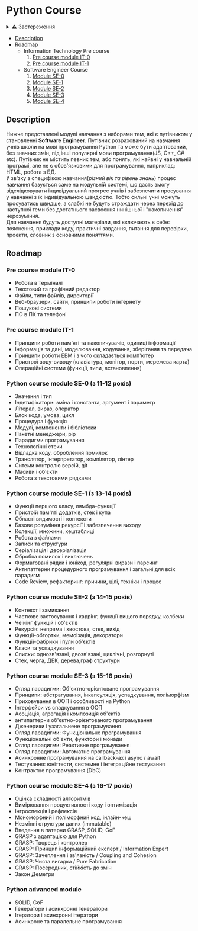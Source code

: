 # Python Course

<details> 
  <summary>⚠️ Застереження </summary>
   &ensp;Документ буде допрацьований та доповнений
</details>

<!-- TABLE OF CONTENTS -->
* [Description](#description)
* [Roadmap](#roadmap)
   * Information Technology Pre course
     1. [Pre course module IT-0](#pre-course-module-it-0)
     2. [Pre course module IT-1](#pre-course-module-it-1)
   * Software Engineer Course
     1. [Module SE-0](#python-course-module-se-0-(з-11-12-років))
     2. [Module SE-1](#python-course-module-se-1-(з-13-14-років))
     3. [Module SE-2](#python-course-module-se-2-(з-14-15-років))
     4. [Module SE-3](#python-course-module-se-3-(з-15-16-років))
     5. [Module SE-4](#python-course-module-se-4-(з-16-17-років))


## Description
Нижче представлені модулі навчання з наборами тем, які є путівником у становленні **Software Engineer**. Путівник розрахований 
на навчання учнів школи на мові програмування Python та може бути адаптований, без значних змін, під інші популярні мови програмування(JS, C++, C# etc). Путівник не містить певних тем, або понять, які найвні у навчальній програмі, але не є обов'язковими для програмування, наприклад: HTML, робота з БД.<br>
У зв'зку з специфікою навчання(*різний вік та рівень знань*) процес навчання базується саме на модульній системі, що дасть змогу відслідковувати 
індивідуальний прогрес учнів і забезпечити просування у навчанні з їх індивідуальною швидкістю. Тобто сильні учні можуть 
просуватись швидше, а слабкі не будуть страждати через перехід до наступної теми без достатнього засвоєння 
нинішньої і "накопичення" нерозуміння. <br>
Для навчання будуть доступні матеріали, які включають в себе: пояснення, приклади коду, практичні завдання, питання для перевірки, проекти, словник з основними поняттями.

## Roadmap


### Pre course module IT-0

- Робота в терміналі
- Текстовий та графічний редактор
- Файли, типи файлів, директорії
- Веб-браузери, сайти, принципи роботи інтернету
- Пошукові системи
- ПО в ПК та телефоні

### Pre course module IT-1

- Принципи роботи пам'яті та накопичувачів, одиниці інформації
- Інформація та дані, моделювання, кодування, зберіганяя та передача
- Принципи роботи ЕВМ і з чого складається комп'ютер
- Пристрої воду-виводу (клавіатура, монітор, порти, мережева карта)
- Операційні системи (функції, типи, встановлення)

### Python course module SE-0 (з 11-12 років)

- Значення і тип
- Індетифікатори: зміна і константа, аргумент і параметр
- Літерал, вираз, оператор
- Блок кода, умова, цикл
- Процедура і функція
- Модулі, компоненти і бібліотеки
- Пакетні менеджери, pip
- Парадигми програмування
- Технологічні стеки
- Відладка коду, оброблення помилок
- Транслятор, інтерпретатор, компілятор, лінтер
- Ситеми контролю версій, git
- Масиви і об'єкти
- Робота з текстовими рядками



### Python course module SE-1 (з 13-14 років)

- Функції першого класу, лямбда-функції
- Пристрій пам'яті додатків, стек і купа
- Області видимості і контексти
- Базове розуміння рекурсії і забезпечення виходу
- Колекції, множини, хештаблиці
- Робота з файлами
- Записи та структури
- Серіалізація і десеріалізація
- Обробка помилок і виключень
- Форматовані рядки і юнікод, регулярні вирази і парсинг
- Антипаттерни процедурного програмування і загальні для всіх парадигм
- Code Review, рефакторинг: причини, цілі, техніки і процес

### Python course module SE-2 (з 14-15 років)

- Контекст і замикання
- Часткове застосування і каррінг, функції вищого порядку, колбеки
- Чеінінг функцій і об'єктів
- Рекурсія: непряма і хвостова, стек, вихід
- Функції-обгортки, мемоізація, декоратори
- Функції-фабрики і пули об'єктів
- Класи та успадкування
- Списки: однозв'язані, двозв'язані, циклічні, розгорнуті
- Стек, черга, ДЕК, дерева,граф структури

### Python course module SE-3 (з 15-16 років)

- Огляд парадигми: Об'єктно-орієнтоване програмування
- Принципи: абстрагування, інкапсуляція, успадкування, поліморфізм
- Приховування в ООП і особливості на Python
- Інтерфейси vs спадкування в ООП
- Асоціація, агрегація і композиція об'єктів
- антипаттерни об'єктно-орієнтованого програмування
- Дженерики і узагальнене програмування
- Огляд парадигми: Функціональне програмування
- Функціональні об'єкти, функтори і монади
- Огляд парадигми: Реактивне програмування
- Огляд парадигми: Автоматне програмування
- Асинхронне програмування на callback-ах і async / await
- Тестування: юніттести, системне і інтеграційне тестування
- Контрактне програмування (DbC)

### Python course module SE-4 (з 16-17 років)

- Оцінка складності алгоритмів
- Вимірювання продуктивності коду і оптимізація
- Інтроспекція і рефлексія
- Мономорфний і поліморфний код, інлайн-кеш
- Незмінні структури даних (immutable)
- Введення в патерни GRASP, SOLID, GoF
- GRASP з адаптацією для Python
- GRASP: Творець і контролер
- GRASP: Принцип інформаційний експерт / Information Expert
- GRASP: Зачеплення і зв'язність / Coupling and Cohesion
- GRASP: Чиста вигадка / Pure Fabrication
- GRASP: Посередник, стійкість до змін
- Закон Деметри

### Python advanced module

- SOLID, GoF
- Генератори і асинхронні генератори
- Ітератори і асинхронні ітератори
- Асинхроне та паралельне програмування